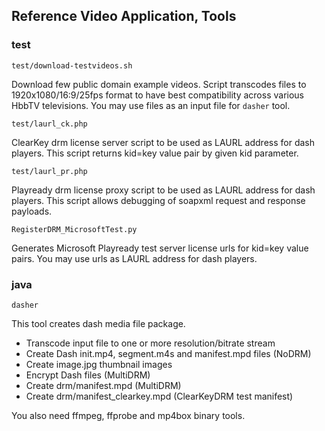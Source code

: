 ## Reference Video Application, Tools

### test

`test/download-testvideos.sh`

Download few public domain example videos. Script transcodes files 
to 1920x1080/16:9/25fps format to have best compatibility across 
various HbbTV televisions. 
You may use files as an input file for `dasher` tool.

`test/laurl_ck.php`

ClearKey drm license server script to be used as LAURL address for dash players. 
This script returns kid=key value pair by given kid parameter.

`test/laurl_pr.php`

Playready drm license proxy script to be used as LAURL address for dash players.
This script allows debugging of soapxml request and response payloads.

`RegisterDRM_MicrosoftTest.py`

Generates Microsoft Playready test server license urls for kid=key value pairs.
You may use urls as LAURL address for dash players.

### java

`dasher`

This tool creates dash media file package.
* Transcode input file to one or more resolution/bitrate stream
* Create Dash init.mp4, segment.m4s and manifest.mpd files (NoDRM)
* Create image.jpg thumbnail images
* Encrypt Dash files (MultiDRM)
* Create drm/manifest.mpd (MultiDRM)
* Create drm/manifest_clearkey.mpd (ClearKeyDRM test manifest)

You also need ffmpeg, ffprobe and mp4box binary tools.
